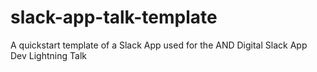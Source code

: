 # slack-app-talk-template
A quickstart template of a Slack App used for the AND Digital Slack App Dev Lightning Talk
